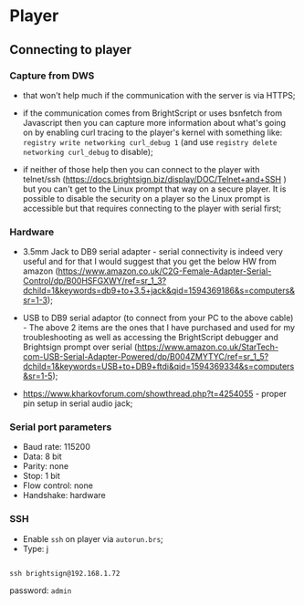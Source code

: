 # Player

## Connecting to player

### Capture from DWS

- that won't help much if the communication with the server is via HTTPS;

- if the communication comes from BrightScript or uses bsnfetch from Javascript then you can capture more information about what's going on by enabling curl tracing to the player's 
kernel with something like: `registry write networking curl_debug 1` (and use `registry delete networking curl_debug` to disable);

- if neither of those help then you can connect to the player with telnet/ssh (https://docs.brightsign.biz/display/DOC/Telnet+and+SSH ) but you can't get to the Linux prompt that way on a 
secure player. It is possible to disable the security on a player so the Linux prompt is accessible but that requires connecting to the player with serial first;

### Hardware

- 3.5mm Jack to DB9 serial adapter - serial connectivity is indeed very useful and for that I would suggest that you get the below HW from amazon (https://www.amazon.co.uk/C2G-Female-Adapter-Serial-Control/dp/B00HSFGXWY/ref=sr_1_3?dchild=1&keywords=db9+to+3.5+jack&qid=1594369186&s=computers&sr=1-3);

- USB to DB9 serial adaptor (to connect from your PC to the above cable) - The above 2 items are the ones that I have purchased and used for my troubleshooting as well as accessing the BrightScript debugger and Brightsign prompt over serial (https://www.amazon.co.uk/StarTech-com-USB-Serial-Adapter-Powered/dp/B004ZMYTYC/ref=sr_1_5?dchild=1&keywords=USB+to+DB9+ftdi&qid=1594369334&s=computers&sr=1-5);

- https://www.kharkovforum.com/showthread.php?t=4254055 - proper pin setup in serial audio jack;

### Serial port parameters

- Baud rate: 115200
- Data: 8 bit
- Parity: none
- Stop: 1 bit
- Flow control: none
- Handshake: hardware

### SSH

- Enable `ssh` on player via `autorun.brs`;
- Type:
j
```angular2

ssh brightsign@192.168.1.72

```

password: `admin`
